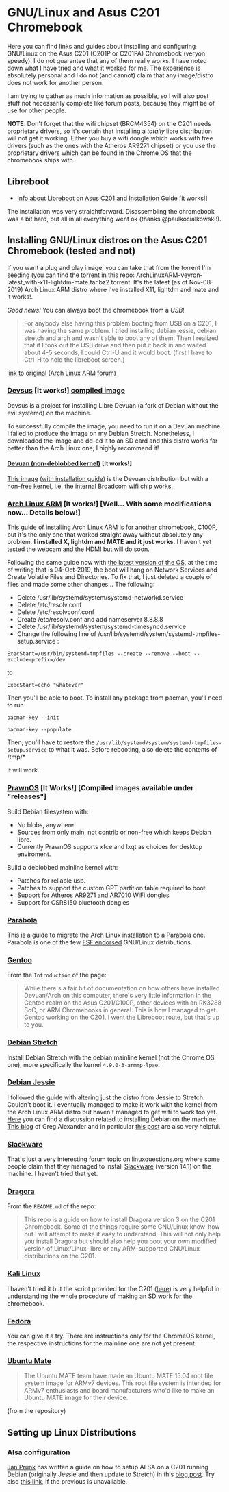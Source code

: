 # GNU/Linux and Asus C201 Chromebook
Here you can find links and guides about installing and configuring GNU/Linux on the Asus C201 (C201P or C201PA) Chromebook (veryon speedy). I do not guarantee that any of them really works. I have noted down what I have tried and what it worked for me. The experience is absolutely personal and I do not (and cannot) claim that any image/distro does not work for another person.

I am trying to gather as much information as possible, so I will also post stuff not necessarily complete like forum posts, because they might be of use for other people.

**NOTE**: Don't forget that the wifi chipset (BRCM4354) on the C201 needs proprietary drivers, so it's certain that installing a _totally_ libre distribution will not get it working. Either you buy a wifi dongle which works with free drivers (such as the ones with the Atheros AR9271 chipset) or you use the proprietary drivers which can be found in the Chrome OS that the chromebook ships with.

## Libreboot
* [Info about Libreboot on Asus C201](https://libreboot.org/docs/hardware/c201.html) and [Installation Guide](https://libreboot.org/docs/install/c201.html) [it works!]

The installation was very straightforward. Disassembling the chromebook was a bit hard, but all in all everything went ok (thanks @paulkocialkowski!).

## Installing GNU/Linux distros on the Asus C201 Chromebook (tested and not)

If you want a plug and play image, you can take that from the torrent I'm seeding (you can find the torrent in this repo: ArchLinuxARM-veyron-latest_with-x11-lightdm-mate.tar.bz2.torrent. It's the latest (as of Nov-08-2019) Arch Linux ARM distro where I've installed X11, lightdm and mate and it works!.


*Good news!* You can always boot the chromebook from a *USB*!
> For anybody else having this problem booting from USB on a C201, I was having the same problem. I tried installing debian jessie, debian stretch and arch and wasn't able to boot any of them. Then I realized that if I took out the USB drive and then put it back in and waited about 4-5 seconds, I could Ctrl-U and it would boot. (first I have to Ctrl-H to hold the libreboot screen.)

[link to original (Arch Linux ARM forum)](https://archlinuxarm.org/forum/viewtopic.php?f=60&t=12062&p=57254&sid=f4cfa1697408be24091cf8896c14e487#p57254)

### [Devsus](https://github.com/dimkr/devsus) [It works!] [compiled image](https://archive.org/download/devuan-jessie-c201-libre-2GB/devuan-jessie-c201-libre-2GB.img)
Devsus is a project for installing Libre Devuan (a fork of Debian without the evil systemd) on the machine.

To successfully compile the image, you need to run it on a Devuan machine. I failed to produce the image on my Debian Stretch. Nonetheless, I downloaded the image and dd-ed it to an SD card and this distro works far better than the Arch Linux one; I highly recommend it!

#### [Devuan (non-deblobbed kernel)](https://mirror.leaseweb.com/devuan/devuan_jessie/embedded/) [It works!]
[This image](https://mirror.leaseweb.com/devuan/devuan_jessie/embedded/devuan_jessie_1.0.0_armhf_chromeveyron.img.xz) ([with installation guide](https://mirror.leaseweb.com/devuan/devuan_jessie/embedded/README.txt)) is the Devuan distribution but with a non-free kernel, i.e. the internal Broadcom wifi chip works.

### [Arch Linux ARM](https://archlinuxarm.org/platforms/armv7/rockchip/asus-chromebook-flip-c100p) [It works!] [Well... With some modifications now... Details below!]

This guide of installing [Arch Linux ARM](https://archlinuxarm.org/) is for another chromebook, C100P, but it's the only one that worked straight away without absolutely any problem. **I installed X, lightdm and MATE and it just works**. I haven't yet tested the webcam and the HDMI but will do soon.

Following the same guide now with [the latest version of the OS](http://os.archlinuxarm.org/os/ArchLinuxARM-veyron-latest.tar.gz), at the time of writing that is 04-Oct-2019, the boot will hang on Network Services and Create Volatile Files and Directories. To fix that, I just deleted a couple of files and made some other changes... The following:

* Delete /usr/lib/systemd/system/systemd-networkd.service
* Delete /etc/resolv.conf
* Delete /etc/resolvconf.conf
* Create /etc/resolv.conf and add nameserver 8.8.8.8
* Delete /usr/lib/systemd/system/systemd-timesyncd.service
* Change the following line of  /usr/lib/systemd/system/systemd-tmpfiles-setup.service :
 
`ExecStart=/usr/bin/systemd-tmpfiles --create --remove --boot --exclude-prefix=/dev` 

to 

`ExecStart=echo "whatever"`

Then you'll be able to boot. To install any package from pacman, you'll need to run

```pacman-key --init```

```pacman-key --populate```

Then, you'll have to restore the `/usr/lib/systemd/system/systemd-tmpfiles-setup.service` to what it was. Before rebooting, also delete the contents of /tmp/*

It will work.

### [PrawnOS](https://github.com/SolidHal/PrawnOS) [It Works!] [Compiled images available under "releases"]
Build Debian filesystem with:
* No blobs, anywhere. 
* Sources from only main, not contrib or non-free which keeps Debian libre.
* Currently PrawnOS supports xfce and lxqt as choices for desktop enviroment. 

Build a deblobbed mainline kernel with:
* Patches for reliable usb.
* Patches to support the custom GPT partition table required to boot.
* Support for Atheros AR9271 and AR7010 WiFi dongles
* Support for CSR8150 bluetooth dongles

### [Parabola](https://wiki.parabola.nu/index.php?title=Migration_from_the_GNU/Linux_distribution_of_Arch_ARM&redirect=no)
This is a guide to migrate the Arch Linux installation to a [Parabola](https://www.parabola.nu/) one. Parabola is one of the few [FSF endorsed](https://www.gnu.org/distros/free-distros.en.html) GNU/Linux distributions.

### [Gentoo](https://wiki.gentoo.org/index.php?title=Asus_Chromebook_C201)
From the `Introduction` of the page:
> While there's a fair bit of documentation on how others have installed Devuan/Arch on this computer, there's very little information in the Gentoo realm on the Asus C201/C100P, other devices with an RK3288 SoC, or ARM Chromebooks in general. This is how I managed to get Gentoo working on the C201. I went the Libreboot route, but that's up to you. 

### [Debian Stretch](https://github.com/atopuzov/c201)
Install Debian Stretch with the debian mainline kernel (not the Chrome OS one), more specifically the kernel `4.9.0-3-armmp-lpae`.

### [Debian Jessie](https://wiki.debian.org/InstallingDebianOn/Asus/C201)
I followed the guide with altering just the distro from Jessie to Stretch. Couldn't boot it. I eventually managed to make it work with the kernel from the Arch Linux ARM distro but haven't managed to get wifi to work too yet. [Here](http://forums.debian.net/viewtopic.php?f=30&t=124429) you can find a discussion related to installing Debian on the machine. [This blog](http://galexander.org/chromebook) of Greg Alexander and in particular [this post](http://galexander.org/chromebook/#17-04-23) are also very helpful.

### [Slackware](http://www.linuxquestions.org/questions/slackware-arm-108/installing-slackware-on-arm-chromebook-4175589620/)
That's just a very interesting forum topic on linuxquestions.org where some people claim that they managed to install [Slackware](http://www.slackware.com/) (version 14.1) on the machine. I haven't tried that yet.

### [Dragora](https://notabug.org/nuclearkev/dragora-c201)
From the `README.md` of the repo:
> This repo is a guide on how to install Dragora version 3 on the C201 Chromebook. Some of the things require some GNU/Linux know-how but I will attempt to make it easy to understand. This will not only help you install Dragora but should also help you boot your own modified version of Linux/Linux-libre or any ARM-supported GNU/Linux distributions on the C201.

### [Kali Linux](https://gitlab.com/kalilinux/build-scripts/kali-arm)
I haven't tried it but the script provided for the C201 ([here](https://github.com/offensive-security/kali-arm-build-scripts/blob/master/chromebook-arm-veyron.sh)) is very helpful in understanding the whole procedure of making an SD work for the chromebook.

### [Fedora](https://fedoraproject.org/wiki/Architectures/ARM/Chromebook)
You can give it a try. There are instructions only for the ChromeOS kernel, the respective instructions for the mainline one are not yet present.

### [Ubuntu Mate](https://github.com/mibs510/ubuntu-mate-armhf)
> The Ubuntu MATE team have made an Ubuntu MATE 15.04 root file system image for ARMv7 devices. This root file system is intended for ARMv7 enthusiasts and board manufacturers who'd like to make an Ubuntu MATE image for their device.

(from the repository)

## Setting up Linux Distributions

### Alsa configuration
[Jan Prunk](http://janprunk.com/) has written a guide on how to setup ALSA on a C201 running Debian (originally Jessie and then update to Stretch) in this [blog post](http://blog.janprunk.com/?p=1038). Try also [this link](https://notabug.org/dimkr/devsus/issues/14#issuecomment-6543), if the previous is unavailable.

